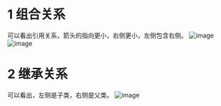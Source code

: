 # 1 组合关系

可以看出引用关系，箭头的指向更小，右侧更小，左侧包含右侧。
![image](https://github.com/user-attachments/assets/4ce9722c-8f59-4d5f-8bf2-afcabe677ce3)
![image](https://github.com/user-attachments/assets/dcbb6e30-4ebc-4e7c-9e7f-5f27d9f901db)


# 2 继承关系

可以看出，左侧是子类，右侧是父类。
![image](https://github.com/user-attachments/assets/df38c9f0-33cf-4b47-a96e-f5ace8359a8f)

